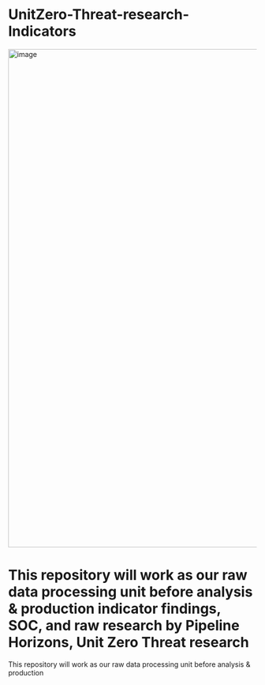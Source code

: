 # UnitZero-Threat-research-Indicators
<img width="1920" height="1008" alt="image" src="https://github.com/user-attachments/assets/16c37a09-9c05-48ce-9ba2-2068bbdddffc" />

# This repository will work as our raw data processing unit before analysis & production indicator findings, SOC, and raw research by Pipeline Horizons, Unit Zero Threat research
This repository will work as our raw data processing unit before analysis & production
